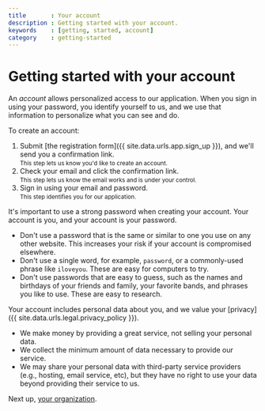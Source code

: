 ```yaml
---
title       : Your account
description : Getting started with your account.
keywords    : [getting, started, account]
category    : getting-started
---
```


# Getting started with your account

An _account_ allows personalized access to our application. When you sign in using your password, you identify yourself to us, and we use that information to personalize what you can see and do.  

To create an account:

1. Submit [the registration form]({{ site.data.urls.app.sign_up }}), and we'll send you a confirmation link.<br><small class="text-muted">This step lets us know you'd like to create an account.</small>
1. Check your email and click the confirmation link.<br><small class="text-muted">This step lets us know the email works and is under your control.</small>
1. Sign in using your email and password.<br><small class="text-muted">This step identifies you for our application.</small>

It's important to use a strong password when creating your account. Your account is you, and your account is your password.

* Don't use a password that is the same or similar to one you use on any other website. This increases your risk if your account is compromised elsewhere.
* Don't use a single word, for example, `password`, or a commonly-used phrase like `iloveyou`. These are easy for computers to try.
* Don't use passwords that are easy to guess, such as the names and birthdays of your friends and family, your favorite bands, and phrases you like to use. These are easy to research.

Your account includes personal data about you, and we value your [privacy]({{ site.data.urls.legal.privacy_policy }}).

* We make money by providing a great service, not selling your personal data.
* We collect the minimum amount of data necessary to provide our service.
* We may share your personal data with third-party service providers (e.g., hosting, email service, etc), but they have no right to use your data beyond providing their service to us.

Next up, [your organization](your-organization).
